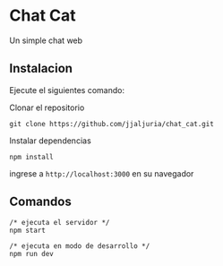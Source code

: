 # Chat Cat

Un simple chat web

## Instalacion

Ejecute el siguientes comando:

Clonar el repositorio
```
git clone https://github.com/jjaljuria/chat_cat.git
```
Instalar dependencias
```
npm install
```
ingrese a `http://localhost:3000` en su navegador
## Comandos
```
/* ejecuta el servidor */ 
npm start

/* ejecuta en modo de desarrollo */
npm run dev
```
